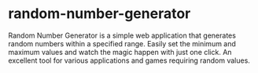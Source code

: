 # random-number-generator
Random Number Generator is a simple web application that generates random numbers within a specified range. Easily set the minimum and maximum values and watch the magic happen with just one click. An excellent tool for various applications and games requiring random values.
